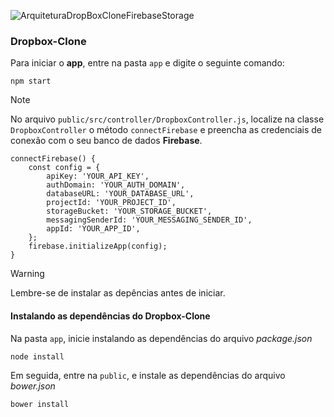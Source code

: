 ![ArquiteturaDropBoxCloneFirebaseStorage](https://github.com/rcdeo/curso-javascript/assets/16638651/c0b50885-12b8-4ef8-89c2-fb21af4793c8)

### Dropbox-Clone

Para iniciar o **app**, entre na pasta `app` e digite o seguinte comando:

```
npm start
```

> [!NOTE]
> No arquivo `public/src/controller/DropboxController.js`, localize na classe `DropboxController` o método `connectFirebase` e preencha as credenciais de conexão com o seu banco de dados **Firebase**.

```
connectFirebase() {
    const config = {
        apiKey: 'YOUR_API_KEY',
        authDomain: 'YOUR_AUTH_DOMAIN',
        databaseURL: 'YOUR_DATABASE_URL',
        projectId: 'YOUR_PROJECT_ID',
        storageBucket: 'YOUR_STORAGE_BUCKET',
        messagingSenderId: 'YOUR_MESSAGING_SENDER_ID',
        appId: 'YOUR_APP_ID',
    };
    firebase.initializeApp(config);
}
```

> [!WARNING]
> Lembre-se de instalar as depências antes de iniciar.

#### Instalando as dependências do Dropbox-Clone

Na pasta `app`, inicie instalando as dependências do arquivo _package.json_

```
node install
```

Em seguida, entre na `public`, e instale as dependências do arquivo _bower.json_

```
bower install
```
